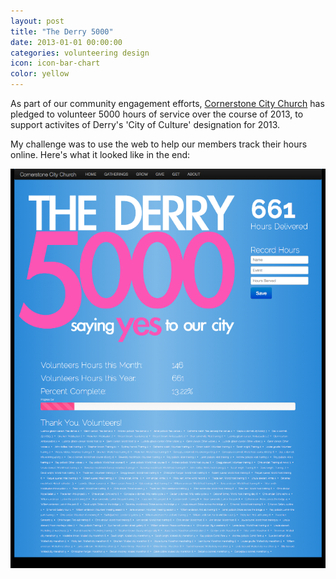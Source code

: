 ```yaml
---
layout: post
title: "The Derry 5000"
date: 2013-01-01 00:00:00
categories: volunteering design
icon: icon-bar-chart
color: yellow
---
```

As part of our community engagement efforts, [Cornerstone City Church](http://cornerstonecity.eu) has pledged to volunteer 5000 hours of service over the course of 2013, to support activites of Derry's 'City of Culture' designation for 2013.

My challenge was to use the web to help our members track their hours online. Here's what it looked like in the end: 

[![The Derry 5000](/img/derry5000.png)](http://culture.cornerstonecity.eu)
